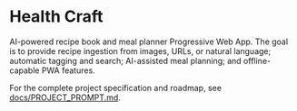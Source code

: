 # Health Craft

AI-powered recipe book and meal planner Progressive Web App. The goal is to provide recipe ingestion from images, URLs, or natural language; automatic tagging and search; AI-assisted meal planning; and offline-capable PWA features.

For the complete project specification and roadmap, see [docs/PROJECT_PROMPT.md](docs/PROJECT_PROMPT.md).
